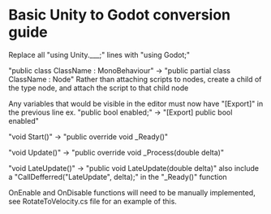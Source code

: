 
# Basic Unity to Godot conversion guide

Replace all "using Unity.___;" lines with "using Godot;"

"public class ClassName : MonoBehaviour" -> "public partial class ClassName : Node"
Rather than attaching scripts to nodes, create a child of the type node, and attach the script to that child node

Any variables that would be visible in the editor must now have "[Export]" in the previous line
ex.
"public bool enabled;" ->  "[Export]
                            public bool enabled"

"void Start()" -> "public override void _Ready()"

"void Update()" -> "public override void _Process(double delta)"

"void LateUpdate()" -> "public void LateUpdate(double delta)" also include a "CallDefferred("LateUpdate", delta);" in the "_Ready()" function

OnEnable and OnDisable functions will need to be manually implemented, see RotateToVelocity.cs file for an example of this.
